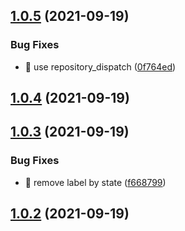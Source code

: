 ## [1.0.5](https://github.com/wow-actions/pr-triage/compare/v1.0.4...v1.0.5) (2021-09-19)


### Bug Fixes

* 🐛 use repository_dispatch ([0f764ed](https://github.com/wow-actions/pr-triage/commit/0f764eda7f82c7b41b08e17a425b3188107a2efa))

## [1.0.4](https://github.com/wow-actions/pr-triage/compare/v1.0.3...v1.0.4) (2021-09-19)

## [1.0.3](https://github.com/wow-actions/pr-triage/compare/v1.0.2...v1.0.3) (2021-09-19)


### Bug Fixes

* 🐛 remove label by state ([f668799](https://github.com/wow-actions/pr-triage/commit/f668799330987b598f8bec0d6abbfcfba1a88264))

## [1.0.2](https://github.com/wow-actions/pr-triage/compare/v1.0.1...v1.0.2) (2021-09-19)
